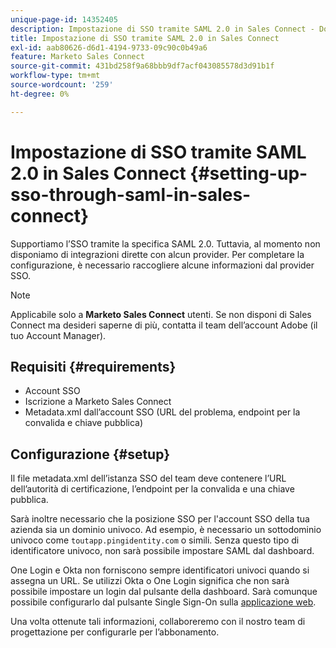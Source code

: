 ```yaml
---
unique-page-id: 14352405
description: Impostazione di SSO tramite SAML 2.0 in Sales Connect - Documentazione di Marketo - Documentazione del prodotto
title: Impostazione di SSO tramite SAML 2.0 in Sales Connect
exl-id: aab80626-d6d1-4194-9733-09c90c0b49a6
feature: Marketo Sales Connect
source-git-commit: 431bd258f9a68bbb9df7acf043085578d3d91b1f
workflow-type: tm+mt
source-wordcount: '259'
ht-degree: 0%

---
```


# Impostazione di SSO tramite SAML 2.0 in Sales Connect {#setting-up-sso-through-saml-in-sales-connect}

Supportiamo l’SSO tramite la specifica SAML 2.0. Tuttavia, al momento non disponiamo di integrazioni dirette con alcun provider. Per completare la configurazione, è necessario raccogliere alcune informazioni dal provider SSO.

>[!NOTE]
>
>Applicabile solo a **Marketo Sales Connect** utenti. Se non disponi di Sales Connect ma desideri saperne di più, contatta il team dell’account Adobe (il tuo Account Manager).

## Requisiti {#requirements}

* Account SSO
* Iscrizione a Marketo Sales Connect
* Metadata.xml dall’account SSO (URL del problema, endpoint per la convalida e chiave pubblica)

## Configurazione {#setup}

Il file metadata.xml dell’istanza SSO del team deve contenere l’URL dell’autorità di certificazione, l’endpoint per la convalida e una chiave pubblica.

Sarà inoltre necessario che la posizione SSO per l&#39;account SSO della tua azienda sia un dominio univoco. Ad esempio, è necessario un sottodominio univoco come `toutapp.pingidentity.com` o simili. Senza questo tipo di identificatore univoco, non sarà possibile impostare SAML dal dashboard.

One Login e Okta non forniscono sempre identificatori univoci quando si assegna un URL. Se utilizzi Okta o One Login significa che non sarà possibile impostare un login dal pulsante della dashboard. Sarà comunque possibile configurarlo dal pulsante Single Sign-On sulla [applicazione web](https://toutapp.com/login).

Una volta ottenute tali informazioni, collaboreremo con il nostro team di progettazione per configurarle per l’abbonamento.
